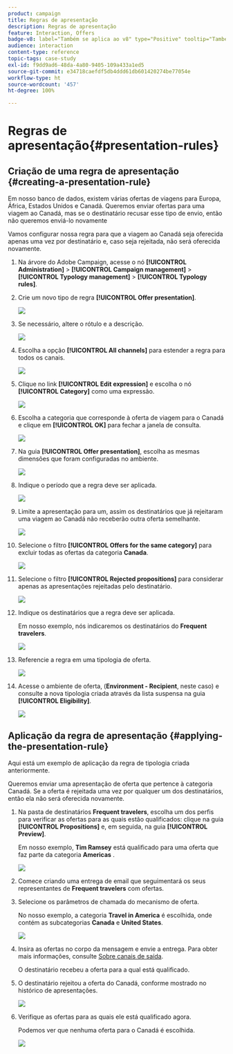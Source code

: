 ```yaml
---
product: campaign
title: Regras de apresentação
description: Regras de apresentação
feature: Interaction, Offers
badge-v8: label="Também se aplica ao v8" type="Positive" tooltip="Também se aplica ao Campaign v8"
audience: interaction
content-type: reference
topic-tags: case-study
exl-id: f9dd9ad6-48da-4a80-9405-109a433a1ed5
source-git-commit: e34718caefdf5db4ddd61db601420274be77054e
workflow-type: ht
source-wordcount: '457'
ht-degree: 100%

---
```


# Regras de apresentação{#presentation-rules}



## Criação de uma regra de apresentação {#creating-a-presentation-rule}

Em nosso banco de dados, existem várias ofertas de viagens para Europa, África, Estados Unidos e Canadá. Queremos enviar ofertas para uma viagem ao Canadá, mas se o destinatário recusar esse tipo de envio, então não queremos enviá-lo novamente

Vamos configurar nossa regra para que a viagem ao Canadá seja oferecida apenas uma vez por destinatário e, caso seja rejeitada, não será oferecida novamente.

1. Na árvore do Adobe Campaign, acesse o nó **[!UICONTROL Administration]** > **[!UICONTROL Campaign management]** > **[!UICONTROL Typology management]** > **[!UICONTROL Typology rules]**.
1. Crie um novo tipo de regra **[!UICONTROL Offer presentation]**.

   ![](assets/offer_typology_example_001.png)

1. Se necessário, altere o rótulo e a descrição.

   ![](assets/offer_typology_example_002.png)

1. Escolha a opção **[!UICONTROL All channels]** para estender a regra para todos os canais.

   ![](assets/offer_typology_example_003.png)

1. Clique no link **[!UICONTROL Edit expression]** e escolha o nó **[!UICONTROL Category]** como uma expressão.

   ![](assets/offer_typology_example_004.png)

1. Escolha a categoria que corresponde à oferta de viagem para o Canadá e clique em **[!UICONTROL OK]** para fechar a janela de consulta.

   ![](assets/offer_typology_example_005.png)

1. Na guia **[!UICONTROL Offer presentation]**, escolha as mesmas dimensões que foram configuradas no ambiente.

   ![](assets/offer_typology_example_006.png)

1. Indique o período que a regra deve ser aplicada.

   ![](assets/offer_typology_example_007.png)

1. Limite a apresentação para um, assim os destinatários que já rejeitaram uma viagem ao Canadá não receberão outra oferta semelhante.

   ![](assets/offer_typology_example_008.png)

1. Selecione o filtro **[!UICONTROL Offers for the same category]** para excluir todas as ofertas da categoria **Canada**.

   ![](assets/offer_typology_example_020.png)

1. Selecione o filtro **[!UICONTROL Rejected propositions]** para considerar apenas as apresentações rejeitadas pelo destinatário.

   ![](assets/offer_typology_example_021.png)

1. Indique os destinatários que a regra deve ser aplicada.

   Em nosso exemplo, nós indicaremos os destinatários do **Frequent travelers**.

   ![](assets/offer_typology_example_009.png)

1. Referencie a regra em uma tipologia de oferta.

   ![](assets/offer_typology_example_013.png)

1. Acesse o ambiente de oferta, (**Environment - Recipient**, neste caso) e consulte a nova tipologia criada através da lista suspensa na guia **[!UICONTROL Eligibility]**.

   ![](assets/offer_typology_example_014.png)

## Aplicação da regra de apresentação {#applying-the-presentation-rule}

Aqui está um exemplo de aplicação da regra de tipologia criada anteriormente.

Queremos enviar uma apresentação de oferta que pertence à categoria Canadá. Se a oferta é rejeitada uma vez por qualquer um dos destinatários, então ela não será oferecida novamente.

1. Na pasta de destinatários **Frequent travelers**, escolha um dos perfis para verificar as ofertas para as quais estão qualificados: clique na guia **[!UICONTROL Propositions]** e, em seguida, na guia **[!UICONTROL Preview]**.

   Em nosso exemplo, **Tim Ramsey** está qualificado para uma oferta que faz parte da categoria **Americas** .

   ![](assets/offer_typology_example_015.png)

1. Comece criando uma entrega de email que seguimentará os seus representantes de **Frequent travelers** com ofertas.
1. Selecione os parâmetros de chamada do mecanismo de oferta.

   No nosso exemplo, a categoria **Travel in America** é escolhida, onde contém as subcategorias **Canada** e **United States**.

   ![](assets/offer_typology_example_016.png)

1. Insira as ofertas no corpo da mensagem e envie a entrega. Para obter mais informações, consulte [Sobre canais de saída](../../interaction/using/about-outbound-channels.md).

   O destinatário recebeu a oferta para a qual está qualificado.

1. O destinatário rejeitou a oferta do Canadá, conforme mostrado no histórico de apresentações.

   ![](assets/offer_typology_example_018.png)

1. Verifique as ofertas para as quais ele está qualificado agora.

   Podemos ver que nenhuma oferta para o Canadá é escolhida.

   ![](assets/offer_typology_example_019.png)
